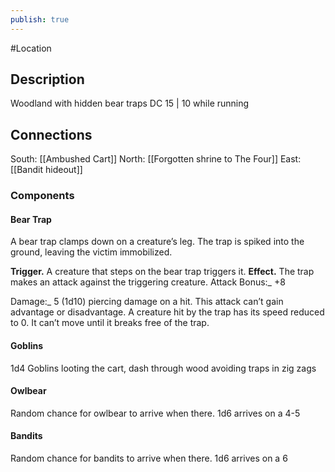 ```yaml
---
publish: true
---
```


#Location 

## Description

Woodland with hidden bear traps DC 15 | 10 while running
## Connections

South: [[Ambushed Cart]]
North: [[Forgotten shrine to The Four]]
East: [[Bandit hideout]]

### Components
#### Bear Trap
A bear trap clamps down on a creature’s leg. The trap is spiked into the ground, leaving the victim immobilized.

**Trigger.** A creature that steps on the bear trap triggers it.
**Effect.** The trap makes an attack against the triggering creature.
  Attack Bonus:_ +8
        
Damage:_ 5 (1d10) piercing damage on a hit.
This attack can’t gain advantage or disadvantage.
A creature hit by the trap has its speed reduced to 0. It can’t move until it breaks free of the trap.
#### Goblins
1d4 Goblins looting the cart, dash through wood avoiding traps in zig zags
#### Owlbear
Random chance for owlbear to arrive when there. 1d6 arrives on a 4-5
#### Bandits 
Random chance for bandits to arrive when there. 1d6 arrives on a 6